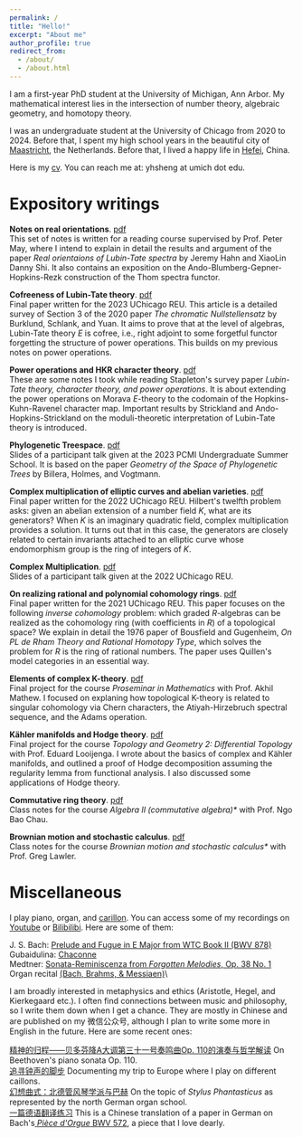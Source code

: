 ```yaml
---
permalink: /
title: "Hello!"
excerpt: "About me"
author_profile: true
redirect_from: 
  - /about/
  - /about.html
---
```


I am a first-year PhD student at the University of Michigan, Ann Arbor. My mathematical interest lies in the intersection of number theory, algebraic geometry, and homotopy theory.

I was an undergraduate student at the University of Chicago from 2020 to 2024. Before that, I spent my high school years in the beautiful city of [Maastricht](https://www.holland.com/upload_mm/d/f/c/69557_fullimage_sint-servaas-brug-maas-maastricht-stad-eighty8things-1360%20copy.jpg), the Netherlands. Before that, I lived a happy life in [Hefei](https://cdn.britannica.com/58/138758-050-E5300BEB/Hefei-Anhui-China.jpg), China.

Here is my [cv](https://yunhansheng.github.io/files/cv.pdf). You can reach me at: yhsheng at umich dot edu.

Expository writings
======
**Notes on real orientations**. [pdf](https://yunhansheng.github.io/files/real.pdf)\
This set of notes is written for a reading course supervised by Prof. Peter May, where I intend to explain in detail the results and argument of the paper _Real orientaions of Lubin-Tate spectra_ by Jeremy Hahn and XiaoLin Danny Shi. It also contains an exposition on the Ando-Blumberg-Gepner-Hopkins-Rezk construction of the Thom spectra functor.

**Cofreeness of Lubin-Tate theory**. [pdf](https://yunhansheng.github.io/files/cofree.pdf)\
Final paper written for the 2023 UChicago REU. This article is a detailed survey of Section 3 of the 2020 paper _The chromatic Nullstellensatz_ by Burklund, Schlank, and Yuan. It aims to prove that at the level of algebras, Lubin-Tate theory _E_ is cofree, i.e., right adjoint to some forgetful functor forgetting the structure of power operations. This builds on my previous notes on power operations. 

**Power operations and HKR character theory**. [pdf](https://yunhansheng.github.io/files/power.pdf)\
These are some notes I took while reading Stapleton's survey paper _Lubin-Tate theory, character theory, and power operations_. It is about extending the power operations on Morava _E_-theory to the codomain of the Hopkins-Kuhn-Ravenel character map. Important results by Strickland and Ando-Hopkins-Strickland on the moduli-theoretic interpretation of Lubin-Tate theory is introduced.

**Phylogenetic Treespace**. [pdf](https://yunhansheng.github.io/files/tree.pdf)\
Slides of a participant talk given at the 2023 PCMI Undergraduate Summer School. It is based on the paper _Geometry of the Space of Phylogenetic Trees_ by Billera, Holmes, and Vogtmann.

**Complex multiplication of elliptic curves and abelian varieties**. [pdf](https://yunhansheng.github.io/files/complexmultiplication.pdf)\
Final paper written for the 2022 UChicago REU. Hilbert's twelfth problem asks: given an abelian extension of a number field _K_, what are its generators? When _K_ is an imaginary quadratic field, complex multiplication provides a solution. It turns out that in this case, the generators are closely related to certain invariants attached to an elliptic curve whose endomorphism group is the ring of integers of _K_.

**Complex Multiplication**. [pdf](https://yunhansheng.github.io/files/REU_presentation__Copy_.pdf)\
Slides of a participant talk given at the 2022 UChicago REU.

**On realizing rational and polynomial cohomology rings**. [pdf](http://math.uchicago.edu/~may/REU2021/REUPapers/Sheng.pdf)\
Final paper written for the 2021 UChicago REU. This paper focuses on the following _inverse cohomology_ problem: which graded _R_-algebras can be realized as the cohomology ring (with coefficients in _R_) of a topological space? We explain in detail the 1976 paper of Bousfield and Gugenheim, _On PL de Rham Theory and Rational Homotopy Type_, which solves the problem for _R_ is the ring of rational numbers. The paper uses Quillen's model categories in an essential way.

**Elements of complex K-theory**. [pdf](https://yunhansheng.github.io/files/K-theory.pdf)\
Final project for the course *Proseminar in Mathematics* with Prof. Akhil Mathew. I focused on explaning how topological K-theory is related to singular cohomology via Chern characters, the Atiyah-Hirzebruch spectral sequence, and the Adams operation.

**Kähler manifolds and Hodge theory**. [pdf](https://yunhansheng.github.io/files/hodge.pdf)\
Final project for the course *Topology and Geometry 2: Differential Topology* with Prof. Eduard Looijenga. I wrote about the basics of complex and Kähler manifolds, and outlined a proof of Hodge decomposition assuming the regularity lemma from functional analysis. I also discussed some applications of Hodge theory.

**Commutative ring theory**. [pdf](https://yunhansheng.github.io/files/commalg-notes.pdf)\
Class notes for the course _Algebra II (commutative algebra)*_ with Prof. Ngo Bao Chau.

**Brownian motion and stochastic calculus**. [pdf](https://yunhansheng.github.io/files/385notes.pdf)\
Class notes for the course _Brownian motion and stochastic calculus*_ with Prof. Greg Lawler.

Miscellaneous
=====
I play piano, organ, and [carillon](https://rockefeller.uchicago.edu/the-carillon). You can access some of my recordings on [Youtube](https://www.youtube.com/channel/UC8rZi3endlvKFcRgIQ51D9A) or [Bilibilibi](https://space.bilibili.com/350146251). Here are some of them:

J. S. Bach: [Prelude and Fugue in E Major from WTC Book II (BWV 878)](https://www.youtube.com/watch?v=dP7I1RQTZa4)\
Gubaidulina: [Chaconne](https://www.youtube.com/watch?v=LuwyZMN-AC8)\
Medtner: [Sonata-Reminiscenza from _Forgotten Melodies_, Op. 38 No. 1](https://www.youtube.com/watch?v=-QdifBQKV6A)\
Organ recital [(Bach, Brahms, & Messiaen)](https://www.youtube.com/watch?v=4nlRpDxigAI&t=298s)\

I am broadly interested in metaphysics and ethics (Aristotle, Hegel, and Kierkegaard etc.). I often find connections between music and philosophy, so I write them down when I get a chance. They are mostly in Chinese and are published on my 微信公众号, although I plan to write some more in English in the future. Here are some recent ones:

[精神的归程——贝多芬降A大调第三十一号奏鸣曲Op. 110的演奏与哲学解读](https://mp.weixin.qq.com/s/hb6uCDo63NVmy11uM9QkWg) On Beethoven's piano sonata Op. 110.\
[追寻钟声的脚步](https://mp.weixin.qq.com/s/GmaqEDY9dhYV3VYhS5qB7w) Documenting my trip to Europe where I play on different caillons.\
[幻想曲式：北德管风琴学派与巴赫](https://mp.weixin.qq.com/s/_mw-4QJDOKoSm0dVjGMLqg) On the topic of _Stylus Phantasticus_ as represented by the north German organ school.\
[一篇德语翻译练习](https://mp.weixin.qq.com/s/M27uN_ACzHyyAs8nz0CaPQ) This is a Chinese translation of a paper in German on Bach's[ _Pièce d'Orgue_ BWV 572](https://www.youtube.com/watch?v=9Lrv1oR1WU4&ab_channel=toxiconegro), a piece that I love dearly.
